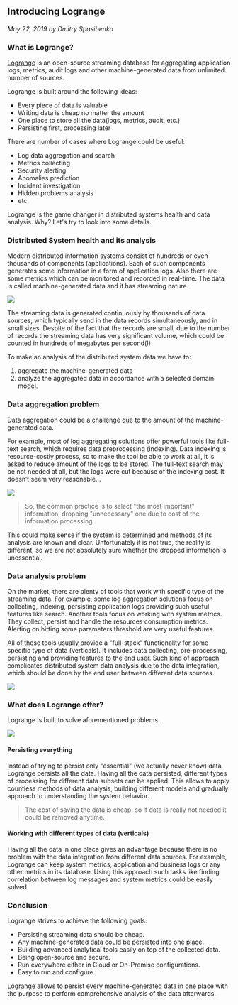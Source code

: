 ## Introducing Logrange
_May 22, 2019 by Dmitry Spasibenko_


### What is Logrange?
[Logrange](https://github.com/logrange/logrange) is an open-source streaming database for aggregating application logs, metrics, audit logs and other machine-generated data from unlimited number of sources.

Logrange is built around the following ideas:
- Every piece of data is valuable
- Writing data is cheap no matter the amount
- One place to store all the data(logs, metrics, audit, etc.)
- Persisting first, processing later

There are number of cases where Logrange could be useful:
- Log data aggregation and search
- Metrics collecting
- Security alerting
- Anomalies prediction
- Incident investigation
- Hidden problems analysis
- etc.

Logrange is the game changer in distributed systems health and data analysis. Why? Let's try to look into some details.
 
### Distributed System health and its analysis
Modern distributed information systems consist of hundreds or even thousands of components (applications). Each of such components generates some information in a form of application logs. Also there are some metrics which can be monitored and recorded in real-time. The data is called machine-generated data and it has streaming nature.

![](assets/introduction/pic1.png)

The streaming data is generated continuously by thousands of data sources, which typically send in the data records simultaneously, and in small sizes. Despite of the fact that the records are small, due to the number of records the streaming data has very significant volume, which could be counted in hundreds of megabytes per second(!)

To make an analysis of the distributed system data we have to:
1. aggregate the machine-generated data 
2. analyze the aggregated data in accordance with a selected domain model.

### Data aggregation problem
Data aggregation could be a challenge due to the amount of the machine-generated data.

For example, most of log aggregating solutions offer powerful tools like full-text search, which requires data preprocessing (indexing). Data indexing is resource-costly process, so to make the tool be able to work at all, it is asked to reduce amount of the logs to be stored. The full-text search may be not needed at all, but the logs were cut because of the indexing cost. It doesn’t seem very reasonable...

![](assets/introduction/pic2.png)

> So, the common practice is to select "the most important" information, dropping "unnecessary" one due to cost of the information processing. 

This could make sense if the system is determined and methods of its analysis are known and clear. Unfortunately it is not true, the reality is different, so we are not absolutely sure whether the dropped information is unessential.

### Data analysis problem
On the market, there are plenty of tools that work with specific type of the streaming data. For example, some log aggregation solutions focus on collecting, indexing, persisting application logs providing such useful features like search. Another tools focus on working with system metrics. They collect, persist and handle the resources consumption metrics. Alerting on hitting some parameters threshold are very useful features.

All of these tools usually provide a "full-stack" functionality for some specific type of data (verticals). It includes data collecting, pre-processing, persisting and providing features to the end user. Such kind of approach complicates distributed system data analysis due to the data integration, which should be done by the end user between different data sources.

![](assets/introduction/pic3.png)

### What does Logrange offer?
Logrange is built to solve aforementioned problems. 

![](assets/introduction/pic4.png)

#### Persisting everything
Instead of trying to persist only "essential" (we actually never know) data, Logrange persists all the data. Having all the data persisted, different types of processing for different data subsets can be applied. This allows to apply countless methods of data analysis, building different models and gradually approach to understanding the system behavior. 

> The cost of saving the data is cheap, so if data is really not needed it could be removed anytime.

#### Working with different types of data (verticals)
Having all the data in one place gives an advantage because there is no problem with the data integration from different data sources. For example, Logrange can keep system metrics, application and business logs or any other metrics in its database. Using this approach such tasks like finding correlation between log messages and system metrics could be easily solved.

### Conclusion
Logrange strives to achieve the following goals:
- Persisting streaming data should be cheap. 
- Any machine-generated data could be persisted into one place.
- Building advanced analytical tools easily on top of the collected data.
- Being open-source and secure.
- Run everywhere either in Cloud or On-Premise configurations.
- Easy to run and configure.

Logrange allows to persist every machine-generated data in one place with the purpose to perform comprehensive analysis of the data afterwards.